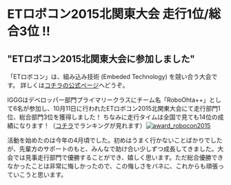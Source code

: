 # ETロボコン2015北関東大会 走行1位/総合3位 !!

## "ETロボコン2015北関東大会に参加しました"

「ETロボコン」は、組み込み技術 (Embeded Technology) を競い合う大会です。
詳しくは[コチラの公式ページ](http://www.etrobo.jp/2015/)へどうぞ。

IGGGはデベロッパー部門プライマリークラスにチーム名「RoboOhta++」として6名が参加し、10月11日に行われたETロボコン2015北関東大会にて走行部門1位、総合部門3位を獲得しました！
ちなみに走行タイムは全国で見ても14位の成績になります！（[コチラ](http://etroboranking.azurewebsites.net/DevPrimary/2015)でランキングが見れます）[![award_robocon2015](//www.iggg.org/wp-content/uploads/2015/10/award_robocon2015-300x225.jpg)](//www.iggg.org/wp-content/uploads/2015/10/award_robocon2015.jpg)

活動を始めたのは今年の4月頃でした。初めはうまく行かないことばかりでしたが、先輩方のサポートのもと、みんなで助け合い少しずつ成長してきました。大会では見事走行部門で優勝することができ、嬉しく思います。ただ総合優勝できなかったことは非常に悔しかったので、この悔しさをバネに、これからも頑張っていこうと思います。